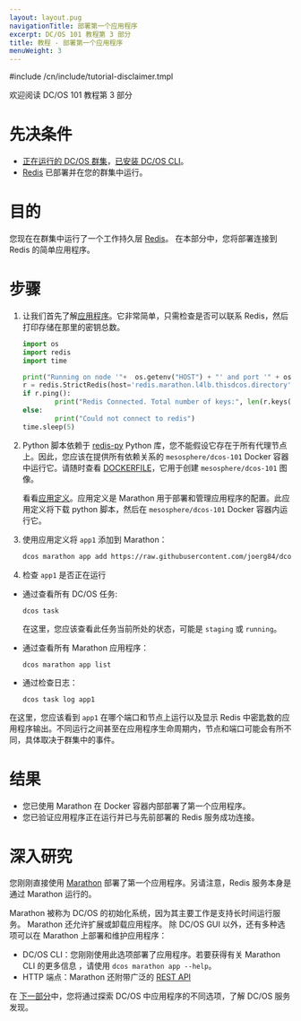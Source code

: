 ```yaml
---
layout: layout.pug
navigationTitle: 部署第一个应用程序
excerpt: DC/OS 101 教程第 3 部分
title: 教程 - 部署第一个应用程序
menuWeight: 3
---
```


#include /cn/include/tutorial-disclaimer.tmpl

欢迎阅读 DC/OS 101 教程第 3 部分


# 先决条件
* [正在运行的 DC/OS 群集](/cn/1.12/tutorials/dcos-101/cli/)，[已安装 DC/OS CLI](/cn/1.12/tutorials/dcos-101/cli/)。
* [Redis](/cn/1.12/tutorials/dcos-101/redis-package/) 已部署并在您的群集中运行。


# 目的
您现在在群集中运行了一个工作持久层 [Redis](https://redislabs.com/)。
在本部分中，您将部署连接到 Redis 的简单应用程序。

# 步骤
1. 让我们首先了解[应用程序](https://raw.githubusercontent.com/joerg84/dcos-101/master/app1/app1.py)。它非常简单，只需检查是否可以联系 Redis，然后打印存储在那里的密钥总数。

    ```python
    import os
    import redis
    import time

    print("Running on node '"+  os.getenv("HOST") + "' and port '" + os.getenv("PORT0"))
    r = redis.StrictRedis(host='redis.marathon.l4lb.thisdcos.directory', port=6379, db=0)
    if r.ping():
            print("Redis Connected. Total number of keys:", len(r.keys()))
    else:
            print("Could not connect to redis")
    time.sleep(5)
    ```
1. Python 脚本依赖于 [redis-py](https://pypi.python.org/pypi/redis) Python 库，您不能假设它存在于所有代理节点上。因此，您应该在提供所有依赖关系的 `mesosphere/dcos-101` Docker 容器中运行它。请随时查看 [DOCKERFILE](https://github.com/joerg84/dcos-101/blob/master/app1/DOCKERFILE)，它用于创建 `mesosphere/dcos-101` 图像。

   看看[应用定义](https://raw.githubusercontent.com/joerg84/dcos-101/master/app1/app1.json)。应用定义是 Marathon 用于部署和管理应用程序的配置。此应用定义将下载 python 脚本，然后在 `mesosphere/dcos-101` Docker 容器内运行它。
1. 使用应用定义将 `app1` 添加到 Marathon：
  
    ```bash
    dcos marathon app add https://raw.githubusercontent.com/joerg84/dcos-101/master/app1/app1.json
    ```
1. 检查 `app1` 是否正在运行 

 * 通过查看所有 DC/OS 任务: 

    ```
    dcos task
    ```
      在这里，您应该查看此任务当前所处的状态，可能是 `staging` 或 `running`。
      
 * 通过查看所有 Marathon 应用程序：

    ```
    dcos marathon app list
    ```

 * 通过检查日志：

    ```
    dcos task log app1
    ```
 在这里，您应该看到 `app1` 在哪个端口和节点上运行以及显示 Redis 中密匙数的应用程序输出。不同运行之间甚至在应用程序生命周期内，节点和端口可能会有所不同，具体取决于群集中的事件。

# 结果
- 您已使用 Marathon 在 Docker 容器内部部署了第一个应用程序。
- 您已验证应用程序正在运行并已与先前部署的 Redis 服务成功连接。

# 深入研究
您刚刚直接使用 [Marathon](https://mesosphere.github.io/marathon/) 部署了第一个应用程序。另请注意，Redis 服务本身是通过 Marathon 运行的。

Marathon 被称为 DC/OS 的初始化系统，因为其主要工作是支持长时间运行服务。
Marathon 还允许扩展或卸载应用程序。
除 DC/OS GUI 以外，还有多种选项可以在 Marathon 上部署和维护应用程序：

* DC/OS CLI：您刚刚使用此选项部署了应用程序。若要获得有关 Marathon CLI 的更多信息 ，请使用 `dcos marathon app --help`。
* HTTP 端点：Marathon 还附带广泛的 [REST API](http://mesosphere.github.io/marathon/api-console/index.html)

在 [下一部分](/cn/1.12/tutorials/dcos-101/service-discovery/)中，您将通过探索 DC/OS 中应用程序的不同选项，了解 DC/OS 服务发现。